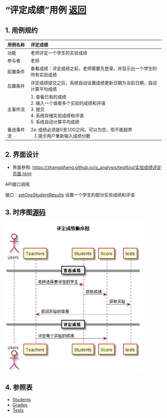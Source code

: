 # “评定成绩”用例 [返回](../README.md)
## 1. 用例规约

|用例名称|评定成绩|
|:--|:--|
|功能|老师评定一个学生的实验成绩|
|参与者|老师|
|前置条件|查看成绩：评定成绩之前，老师需要先登录，并显示出一个学生的所有实验成绩|
|后置条件| 评定成绩提交之后，系统自动设置成绩更新日期为当前日期，自动计算平均成绩|
|主事件流| 1. 查看已有的成绩 <br/> 2. 输入一个或者多个实验的成绩和评语  <br/> 3. 提交  <br/> 4. 系统存储实验成绩和评语<br/> 5. 系统自动计算平均成绩|
|备选事件流|2a. 成绩必须是0至100之间，可以为空，但不能超界 <br/>&nbsp;&nbsp; 1.提示用户重新输入成绩分数|


## 2. 界面设计
- 界面参照: https://zhangqiheng.github.io/is_analysis/test6/ui/实验成绩评定页面.html

 API接口调用
 
 接口：[setOneStudentResults](../接口/setOneStudentResults.md)
 设置一个学生的部分实验成绩和评语

## 3. 时序图[源码](../时序图/评定成绩.puml)
![评定成绩时序图](../时序图/评定成绩.png)

## 4. 参照表

- [Students](../数据库设计/sql.md/#Students)
- [Grades](../数据库设计/sql.md/#Grades)
- [Tests](../数据库设计/sql.md/#Tests)


